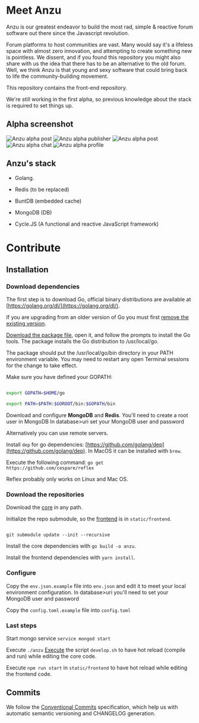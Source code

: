 #  Meet Anzu

  

Anzu is our greatest endeavor to build the most rad, simple & reactive forum software out there since the Javascript revolution.

Forum platforms to host communities are vast. Many would say it's a lifeless space with almost zero innovation, and attempting to create something new is pointless. We dissent, and if you found this repository you might also share with us the idea that there has to be an alternative to the old forum. Well, we think Anzu is that young and sexy software that could bring back to life the community-building movement.

This repository contains the front-end repository.

We're still working in the first alpha, so previous knowledge about the stack is required to set things up.

##  Alpha screenshot

![Anzu alpha post](https://imgur.com/pXDutG0.png)
![Anzu alpha publisher](https://imgur.com/tF1ApnP.png)
![Anzu alpha post](https://imgur.com/IAv9V8C.png)
![Anzu alpha chat](https://imgur.com/vlari7x.png)
![Anzu alpha profile](https://imgur.com/uG4C9LE.png)

  

##  Anzu's stack

-  Golang.

-  Redis (to be replaced)

-  BuntDB (embedded cache)

-  MongoDB (DB)

-  Cycle.JS (A functional and reactive JavaScript framework)

  

#  Contribute

  

##  Installation

  

###  Download dependencies

The first step is to download Go, official binary distributions are available at [https://golang.org/dl/](https://golang.org/dl/).

If you are upgrading from an older version of Go you must first [remove the existing version](https://golang.org/doc/install?download=go1.11.4.darwin-amd64.pkg#uninstall).

  

[Download the package file](https://golang.org/dl/), open it, and follow the prompts to install the Go tools. The package installs the Go distribution to /usr/local/go.

The package should put the /usr/local/go/bin directory in your PATH environment variable. You may need to restart any open Terminal sessions for the change to take effect.

  

Make sure you have defined your GOPATH:

  

```zsh

export GOPATH=$HOME/go

export PATH=$PATH:$GOROOT/bin:$GOPATH/bin

```

Download and configure **MongoDB** and **Redis**. You'll need to create a root user in MongoDB
In database>uri set your MongoDB user and password

Alternatively you can use remote servers.

  

Install `dep` for go dependencies: [https://github.com/golang/dep](https://github.com/golang/dep). In MacOS it can be installed with `brew`.

  

Execute the following command: `go get https://github.com/cespare/reflex`

  

Reflex probably only works on Linux and Mac OS.

  

###  Download the repositories

  

Download the [core](http://github.com/tryanzu/core) in any path.

Initialize the repo submodule, so the [frontend](http://github.com/tryanzu/frontend) is in `static/frontend`.

```

git submodule update --init --recursive

```
Install the core dependencies with `go build -o anzu`.

Install the frontend dependencies with `yarn install`.

###  Configure

 
Copy the `env.json.example` file into `env.json` and edit it to meet your local environment configuration.
In database>uri you'll need to set your MongoDB user and password
  
  Copy the `config.toml.example` file into `config.toml`

###  Last steps

Start mongo service `service mongod start`
  
Execute `./anzu`
[Execute](https://www.cyberciti.biz/faq/run-execute-sh-shell-script/) the script `develop.sh` to have hot reload (compile and run) while editing the core code.

Execute `npm run start` in `static/frontend` to have hot reload while editing the frontend code.

  

##  Commits

  

We follow the [Conventional Commits](https://www.conventionalcommits.org) specification, which help us with automatic semantic versioning and CHANGELOG generation.